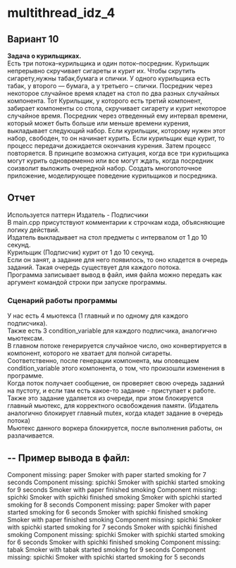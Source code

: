 # multithread_idz_4
## Вариант 10
**Задача о курильщиках.** <br>
Есть три потока–курильщика и один поток–посредник. 
Курильщик непрерывно скручивает сигареты и курит их.
Чтобы скрутить сигарету,нужны табак,бумага и спички.
У одного курильщика есть табак, у второго — бумага, а у третьего – спички. 
Посредник через некоторое случайное время кладет на стол по два разных случайных компонента. 
Тот Курильщик, у которого есть третий компонент, забирает компоненты со стола, скручивает сигарету и курит некоторое случайное время. 
Посредник через отведенный ему интервал времени, который может быть больше или меньше времени курения, выкладывает следующий набор. 
Если курильщик, которому нужен этот набор, свободен, то он начинает курить. 
Если курильщик еще курит, то процесс передачи дожидается окончания курения. Затем процесс повторяется. 
В принципе возможна ситуация, когда все три курильщика могут курить одновременно или все могут ждать, когда посредник соизволит выложить очередной набор. 
Создать многопоточное приложение, моделирующее поведение курильщиков и посредника.

## Отчет
Используется паттерн Издатель - Подписчики <br>
В main.cpp присутствуют комментарии к строчкам кода, объясняющие логику действий.<br>
Издатель выкладывает на стол предметы с интервалом от 1 до 10 секунд. <br>
Курильщик (Подписчик) курит от 1 до 10 секунд. <br>
Если он занят, а задание для него появилось, то оно кладется в очередь заданий. Такая очередь существует для каждого потока.<br>
Программа записывает вывод в файл, имя файла можно передать как аргумент командой строки при запуске программы.<br>

### Сценарий работы программы
У нас есть 4 мьютекса (1 главный и по одному для каждого подписчика).<br>
Также есть 3 condition_variable для каждого подписчика, аналогично мьютексам.<br>
В главном потоке генерируется случайное число, оно конвертируется в компонент, которого не хватает для полной сигареты.<br>
Соответственно, после генерации компонента, мы оповещаем condition_variable этого компонента, о том, что произошли изменения в программе.<br>
Когда поток получает сообщение, он проверяет свою очередь заданий на пустоту, и если там есть какое-то задание - приступает к работе. <br>
Также это задание удаляется из очереди, при этом блокируется главный мьютекс, для корректного освобождения памяти. (Издатель аналогично блокирует главный mutex, когда кладет задание в очередь потока)<br>
Мьютекс данного воркера блокируется, после выполнения работы, он разлачивается.<br>

--
Пример вывода в файл:
--
Component missing: paper
Smoker with paper started smoking for 7 seconds
Component missing: spichki
Smoker with spichki started smoking for 9 seconds
Smoker with paper finished smoking
Component missing: spichki
Smoker with spichki finished smoking
Smoker with spichki started smoking for 8 seconds
Component missing: paper
Smoker with paper started smoking for 6 seconds
Smoker with spichki finished smoking
Smoker with paper finished smoking
Component missing: spichki
Smoker with spichki started smoking for 7 seconds
Smoker with spichki finished smoking
Component missing: spichki
Smoker with spichki started smoking for 6 seconds
Smoker with spichki finished smoking
Component missing: tabak
Smoker with tabak started smoking for 9 seconds
Component missing: spichki
Smoker with spichki started smoking for 5 seconds

